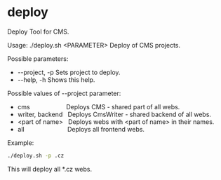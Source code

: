 # deploy
Deploy Tool for CMS.

Usage: ./deploy.sh \<PARAMETER>
Deploy of CMS projects.

Possible parameters:
 *	--project, -p   Sets project to deploy.
 * --help, -h		    Shows this help.

Possible values of --project parameter:

 * cms&nbsp;&nbsp;&nbsp;&nbsp;&nbsp;&nbsp;&nbsp;&nbsp;&nbsp;&nbsp;&nbsp;&nbsp;&nbsp;&nbsp;&nbsp;&nbsp;&nbsp;&nbsp;&nbsp;&nbsp;&nbsp;Deploys CMS - shared part of all webs.
 * writer, backend&nbsp;&nbsp;&nbsp;Deploys CmsWriter - shared backend of all webs.
 * \<part of name>&nbsp;&nbsp;&nbsp;Deploys webs with \<part of name> in their names.
 * all&nbsp;&nbsp;&nbsp;&nbsp;&nbsp;&nbsp;&nbsp;&nbsp;&nbsp;&nbsp;&nbsp;&nbsp;&nbsp;&nbsp;&nbsp;&nbsp;&nbsp;&nbsp;&nbsp;&nbsp;&nbsp;&nbsp;&nbsp;&nbsp;&nbsp;Deploys all frontend webs.

Example: 
```bash 
./deploy.sh -p .cz
```
This will deploy all *.cz webs.
